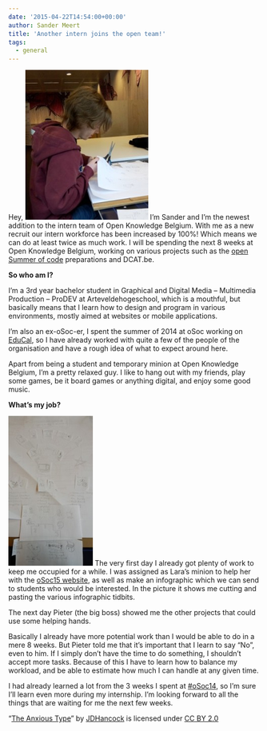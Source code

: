 ```yaml
---
date: '2015-04-22T14:54:00+00:00'
author: Sander Meert
title: 'Another intern joins the open team!'
tags:
  - general
---
```


Hey, ![Day 8: Cutting and pasting](Blogme-246x300.jpg) I’m Sander and I’m the newest addition to the intern team of Open Knowledge Belgium. With me as a new recruit our intern workforce has been increased by 100%! Which means we can do at least twice as much work. I will be spending the next 8 weeks at Open Knowledge Belgium, working on various projects such as the [open Summer of code](http://2015.summerofcode.be/ 'oSoc15 website') preparations and DCAT.be.

**So who am I?**

I’m a 3rd year bachelor student in Graphical and Digital Media – Multimedia Production – ProDEV at Arteveldehogeschool, which is a mouthful, but basically means that I learn how to design and program in various environments, mostly aimed at websites or mobile applications.

I’m also an ex-oSoc-er, I spent the summer of 2014 at oSoc working on [EduCal](https://github.com/oSoc14/code9000 'EduCal'), so I have already worked with quite a few of the people of the organisation and have a rough idea of what to expect around here.

Apart from being a student and temporary minion at Open Knowledge Belgium, I’m a pretty relaxed guy. I like to hang out with my friends, play some games, be it board games or anything digital, and enjoy some good music.

**What’s my job?**

![oSoc15 Infographic](20150422_144241-169x300.jpg) The very first day I already got plenty of work to keep me occupied for a while. I was assigned as Lara’s minion to help her with the [oSoc15 website](http://2015.summerofcode.be/ 'oSoc15 website'), as well as make an infographic which we can send to students who would be interested. In the picture it shows me cutting and pasting the various infographic tidbits.

The next day Pieter (the big boss) showed me the other projects that could use some helping hands.

Basically I already have more potential work than I would be able to do in a mere 8 weeks. But Pieter told me that it’s important that I learn to say “No”, even to him. If I simply don’t have the time to do something, I shouldn’t accept more tasks. Because of this I have to learn how to balance my workload, and be able to estimate how much I can handle at any given time.

I had already learned a lot from the 3 weeks I spent at [\#oSoc14](http://2014.summerofcode.be/ 'oSoc14 website'), so I’m sure I’ll learn even more during my internship. I’m looking forward to all the things that are waiting for me the next few weeks.

“[The Anxious Type](https://www.flickr.com/photos/jdhancock/3562071888/in/photostream/)” by [JDHancock](https://www.flickr.com/photos/jdhancock/) is licensed under [CC BY 2.0](http://creativecommons.org/licenses/by/2.0/)
